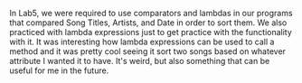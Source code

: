 In Lab5, we were required to use comparators and lambdas in our programs that compared Song Titles, Artists, and Date in order to sort them. We also practiced with lambda expressions just to get practice with the functionality with it.
It was interesting how lambda expressions can be used to call a method and it was pretty cool seeing it sort two songs based on whatever attribute I wanted it to have. It's weird, but also something that can be useful for me in the future.
